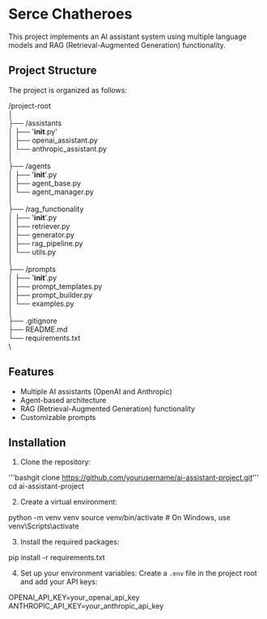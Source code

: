 # Serce Chatheroes

This project implements an AI assistant system using multiple language models and RAG (Retrieval-Augmented Generation) functionality.

## Project Structure

The project is organized as follows:

/project-root\
│\
├── /assistants\
│   ├── '__init__.py'\
│   ├── openai_assistant.py\
│   └── anthropic_assistant.py\
│\
├── /agents\
│   ├── '__init__'.py\
│   ├── agent_base.py\
│   └── agent_manager.py\
│\
├── /rag_functionality\
│   ├── '__init__'.py\
│   ├── retriever.py\
│   ├── generator.py\
│   ├── rag_pipeline.py\
│   └── utils.py\
│\
├── /prompts\
│   ├── '__init__'.py\
│   ├── prompt_templates.py\
│   ├── prompt_builder.py\
│   └── examples.py\
│\
├── .gitignore\
├── README.md\
└── requirements.txt\
\
## Features

- Multiple AI assistants (OpenAI and Anthropic)
- Agent-based architecture
- RAG (Retrieval-Augmented Generation) functionality
- Customizable prompts

## Installation

1. Clone the repository:

'''bashgit clone https://github.com/yourusername/ai-assistant-project.git'''
cd ai-assistant-project

2. Create a virtual environment:

python -m venv venv
source venv/bin/activate # On Windows, use 
venv\Scripts\activate

3. Install the required packages:

pip install -r requirements.txt


4. Set up your environment variables:
   Create a `.env` file in the project root and add your API keys:

OPENAI_API_KEY=your_openai_api_key
ANTHROPIC_API_KEY=your_anthropic_api_key
